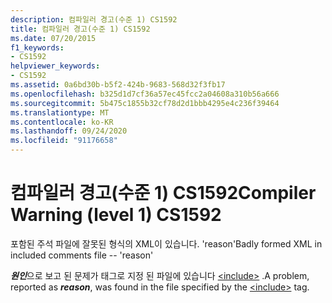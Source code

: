 ```yaml
---
description: 컴파일러 경고(수준 1) CS1592
title: 컴파일러 경고(수준 1) CS1592
ms.date: 07/20/2015
f1_keywords:
- CS1592
helpviewer_keywords:
- CS1592
ms.assetid: 0a6bd30b-b5f2-424b-9683-568d32f3fb17
ms.openlocfilehash: b325d1d7cf36a57ec45fcc2a04608a310b56a666
ms.sourcegitcommit: 5b475c1855b32cf78d2d1bbb4295e4c236f39464
ms.translationtype: MT
ms.contentlocale: ko-KR
ms.lasthandoff: 09/24/2020
ms.locfileid: "91176658"
---
```

# <a name="compiler-warning-level-1-cs1592"></a><span data-ttu-id="070c2-103">컴파일러 경고(수준 1) CS1592</span><span class="sxs-lookup"><span data-stu-id="070c2-103">Compiler Warning (level 1) CS1592</span></span>

<span data-ttu-id="070c2-104">포함된 주석 파일에 잘못된 형식의 XML이 있습니다. 'reason'</span><span class="sxs-lookup"><span data-stu-id="070c2-104">Badly formed XML in included comments file -- 'reason'</span></span>  
  
 <span data-ttu-id="070c2-105">***원인***으로 보고 된 문제가 태그로 지정 된 파일에 있습니다 [\<include>](../programming-guide/xmldoc/include.md) .</span><span class="sxs-lookup"><span data-stu-id="070c2-105">A problem, reported as ***reason***, was found in the file specified by the [\<include>](../programming-guide/xmldoc/include.md) tag.</span></span>
